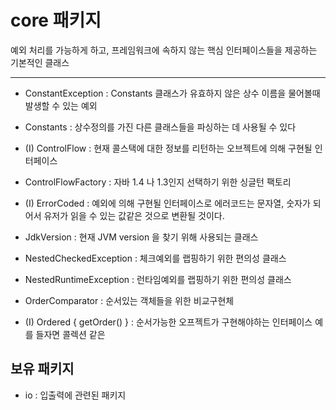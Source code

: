 
# core 패키지

예외 처리를 가능하게 하고, 프레임워크에 속하지 않는 핵심 인터페이스들을 제공하는 기본적인 클래스

--- 

- ConstantException : Constants 클래스가 유효하지 않은 상수 이름을 물어볼때 발생할 수 있는 예외
- Constants : 상수정의를 가진 다른 클래스들을 파싱하는 데 사용될 수 있다
- (I) ControlFlow : 현재 콜스택에 대한 정보를 리턴하는 오브젝트에 의해 구현될 인터페이스
- ControlFlowFactory : 자바 1.4 나 1.3인지 선택하기 위한 싱글턴 팩토리
- (I) ErrorCoded : 예외에 의해 구현될 인터페이스로 에러코드는 문자열, 숫자가 되어서 유저가 읽을 수 있는 값같은 것으로 변환될 것이다.

- JdkVersion : 현재 JVM version 을 찾기 위해 사용되는 클래스
- NestedCheckedException : 체크예외를 랩핑하기 위한 편의성 클래스
- NestedRuntimeException : 런타임예외를 랩핑하기 위한 편의성 클래스
- OrderComparator : 순서있는 객체들을 위한 비교구현체
- (I) Ordered { getOrder() } : 순서가능한 오프젝트가 구현해야하는 인터페이스 예를 들자면 콜렉션 같은

## 보유 패키지
- io : 입출력에 관련된 패키지